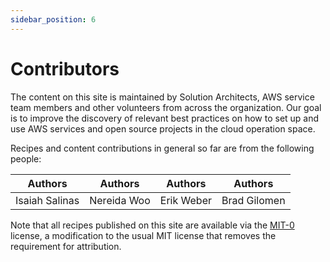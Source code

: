 ```yaml
---
sidebar_position: 6
---
```


# Contributors

The content on this site is maintained by Solution Architects, AWS service team members and other volunteers from across the organization. Our goal is to improve the discovery of relevant best practices on how to set up and use AWS services and open source projects in the cloud operation space.

Recipes and content contributions in general so far are from the following
people:

| Authors             | Authors                     | Authors           | Authors            |
| ------------------- | --------------------------- | ----------------- | ------------------ |
| Isaiah Salinas      | Nereida Woo                 | Erik Weber        | Brad Gilomen       |




Note that all recipes published on this site are available via the
[MIT-0][mit0] license, a modification to the usual MIT license
that removes the requirement for attribution.

[mit0]: https://github.com/aws/mit-0